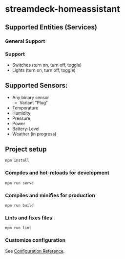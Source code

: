# streamdeck-homeassistant

## Supported Entities (Services)
### General Support


### Support
* Switches (turn on, turn off, toggle)
* Lights (turn on, turn off, toggle)

## Supported Sensors:
* Any binary sensor
  * Variant "Plug"
* Temperature
* Humidity
* Pressure
* Power
* Battery-Level
* Weather (in progress)

## Project setup
```
npm install
```

### Compiles and hot-reloads for development
```
npm run serve
```

### Compiles and minifies for production
```
npm run build
```

### Lints and fixes files
```
npm run lint
```

### Customize configuration
See [Configuration Reference](https://cli.vuejs.org/config/).
